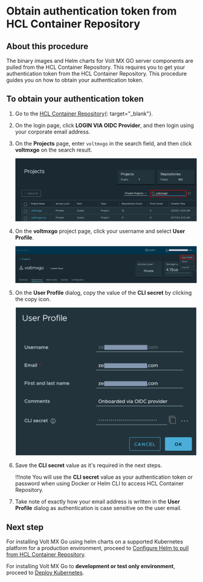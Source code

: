 # Obtain authentication token from HCL Container Repository

## About this procedure

<!--!!!warning "Important"
    This procedure is for containerized deployment only.

--8<-- "devtestenvironment.md"-->

The binary images and Helm charts for Volt MX GO server components are pulled from the HCL Container Repository. This requires you to get your authentication token from the HCL Container Repository. This procedure guides you on how to obtain your authentication token.

## To obtain your authentication token

1. Go to the [HCL Container Repository](https://hclcr.io){: target="_blank"}.
2. On the login page, click **LOGIN VIA OIDC Provider**, and then login using your corporate email address.
3. On the **Projects** page, enter `voltmxgo` in the search field, and then click **voltmxgo** on the search result.

    ![search project](../assets/images/searchproj.png)

4. On the **voltmxgo** project page, click your username and select **User Profile**.

    ![user profile](../assets/images/userprofile1.png)

5. On the **User Profile** dialog, copy the value of the **CLI secret** by clicking the copy icon.

    ![user profile dialog](../assets/images/userprofile.png)

6. Save the **CLI secret** value as it's required in the next steps.

    !!!note
        You will use the **CLI secret** value as your authentication token or password when using Docker or Helm CLI to access HCL Container Repository.

7. Take note of exactly how your email address is written in the **User Profile** dialog as authentication is case sensitive on the user email.

## Next step

For installing Volt MX Go using helm charts on a supported Kubernetes platform for a production environment, proceed to [Configure Helm to pull from HCL Container Repository](nativeinstallers.md#1-create-a-namespace-and-a-temp-directory-for-the-charts).

For installing Volt MX Go to **development or test only environment**, proceed to [Deploy Kubernetes](deploykubernetes.md).